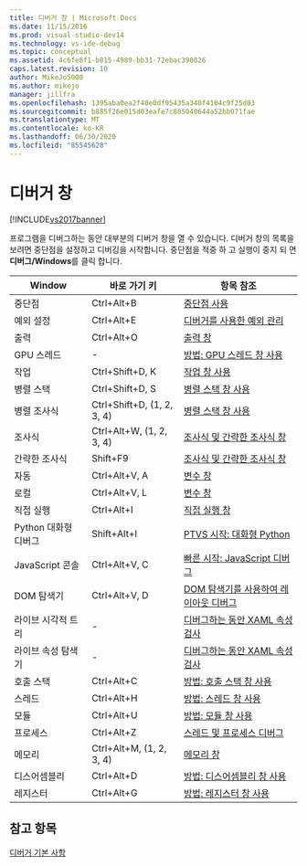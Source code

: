 ```yaml
---
title: 디버거 창 | Microsoft Docs
ms.date: 11/15/2016
ms.prod: visual-studio-dev14
ms.technology: vs-ide-debug
ms.topic: conceptual
ms.assetid: 4c6fe8f1-b015-4989-bb31-72ebac390026
caps.latest.revision: 10
author: MikeJo5000
ms.author: mikejo
manager: jillfra
ms.openlocfilehash: 1395aba0ea2f40e0df95435a340f4104c9f25d03
ms.sourcegitcommit: b885f26e015d03eafe7c885040644a52bb071fae
ms.translationtype: MT
ms.contentlocale: ko-KR
ms.lasthandoff: 06/30/2020
ms.locfileid: "85545628"
---
```

# <a name="debugger-windows"></a>디버거 창
[!INCLUDE[vs2017banner](../includes/vs2017banner.md)]

프로그램을 디버그하는 동안 대부분의 디버거 창을 열 수 있습니다. 디버거 창의 목록을 보려면 중단점을 설정하고 디버깅을 시작합니다. 중단점을 적중 하 고 실행이 중지 되 면 **디버그/Windows**를 클릭 합니다.  
  
|**Window**|**바로 가기 키**|**항목 참조**|  
|-|-|-|  
|중단점|Ctrl+Alt+B|[중단점 사용](../debugger/using-breakpoints.md)|  
|예외 설정|Ctrl+Alt+E|[디버거를 사용한 예외 관리](../debugger/managing-exceptions-with-the-debugger.md)|  
|출력|Ctrl+Alt+O|[출력 창](../ide/reference/output-window.md)|  
|GPU 스레드|-|[방법: GPU 스레드 창 사용](../debugger/how-to-use-the-gpu-threads-window.md)|  
|작업|Ctrl+Shift+D, K|[작업 창 사용](../debugger/using-the-tasks-window.md)|  
|병렬 스택|Ctrl+Shift+D, S|[병렬 스택 창 사용](../debugger/using-the-parallel-stacks-window.md)|  
|병렬 조사식|Ctrl+Shift+D, (1, 2, 3, 4)|[병렬 스택 창 사용](../debugger/using-the-parallel-stacks-window.md)|  
|조사식|Ctrl+Alt+W, (1, 2, 3, 4)|[조사식 및 간략한 조사식 창](../debugger/watch-and-quickwatch-windows.md)|  
|간략한 조사식|Shift+F9|[조사식 및 간략한 조사식 창](../debugger/watch-and-quickwatch-windows.md)|  
|자동|Ctrl+Alt+V, A|[변수 창](https://msdn.microsoft.com/library/ce0a67f6-2502-4b7a-ba45-cc32f8aeba3e)|  
|로컬|Ctrl+Alt+V, L|[변수 창](https://msdn.microsoft.com/library/ce0a67f6-2502-4b7a-ba45-cc32f8aeba3e)|  
|직접 실행|Ctrl+Alt+I|[직접 실행 창](../ide/reference/immediate-window.md)|  
|Python 대화형 디버그|Shift+Alt+I|[PTVS 시작: 대화형 Python](../python/getting-started-with-ptvs-interactive-python.md)|  
|JavaScript 콘솔|Ctrl+Alt+V, C|[빠른 시작: JavaScript 디버그](../debugger/quickstart-debug-javascript-using-the-console.md)|  
|DOM 탐색기|Ctrl+Alt+V, D|[DOM 탐색기를 사용하여 레이아웃 디버그](../debugger/debug-layout-using-dom-explorer.md)|  
|라이브 시각적 트리|-|[디버그하는 동안 XAML 속성 검사](../debugger/inspect-xaml-properties-while-debugging.md)|  
|라이브 속성 탐색기|-|[디버그하는 동안 XAML 속성 검사](../debugger/inspect-xaml-properties-while-debugging.md)|  
|호출 스택|Ctrl+Alt+C|[방법: 호출 스택 창 사용](../debugger/how-to-use-the-call-stack-window.md)|  
|스레드|Ctrl+Alt+H|[방법: 스레드 창 사용](../debugger/how-to-use-the-threads-window.md)|  
|모듈|Ctrl+Alt+U|[방법: 모듈 창 사용](../debugger/how-to-use-the-modules-window.md)|  
|프로세스|Ctrl+Alt+Z|[스레드 및 프로세스 디버그](../debugger/debug-threads-and-processes.md)|  
|메모리|Ctrl+Alt+M, (1, 2, 3, 4)|[메모리 창](../debugger/memory-windows.md)|  
|디스어셈블리|Ctrl+Alt+D|[방법: 디스어셈블리 창 사용](../debugger/how-to-use-the-disassembly-window.md)|  
|레지스터|Ctrl+Alt+G|[방법: 레지스터 창 사용](../debugger/how-to-use-the-registers-window.md)|  
  
## <a name="see-also"></a>참고 항목  
 [디버거 기본 사항](../debugger/debugger-basics.md)
